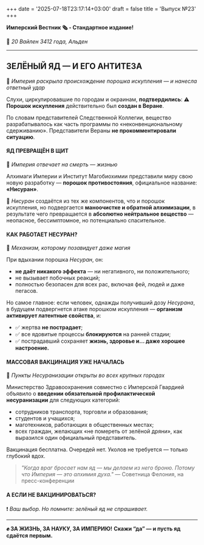 +++
date = '2025-07-18T23:17:14+03:00'
draft = false
title = 'Выпуск №23'
+++

**Имперский Вестник 🗞 - Стандартное издание!**

📆 *20 Вайлен 3412 года, Альден*

---

## **ЗЕЛЁНЫЙ ЯД — И ЕГО АНТИТЕЗА**
🧪 *Империя раскрыла происхождение порошка искупления — и нанесла ответный удар*

Слухи, циркулировавшие по городам и окраинам, **подтвердились**:
⚠️ **Порошок искупления** действительно был **создан в Веране**.

По словам представителей Следственной Коллегии, вещество разрабатывалось как часть программы по «неконвенциональному сдерживанию». Представители Вераны **не прокомментировали ситуацию**.

#### **ЯД ПРЕВРАЩЁН В ЩИТ**
💉 *Империя отвечает на смерть — жизнью*

Алхимаги Империи и Институт Магобиохимии представили миру свою новую разработку — **порошок противостояния**, официальное название: **«Нисуран»**.

🌿 *Нисуран* создаётся из тех же компонентов, что и порошок искупления, но подвергается **маноочистке и обратной алхимизации**, в результате чего превращается в **абсолютно нейтральное вещество** — неопасное, бессимптомное, но потенциально спасительное.

#### **КАК РАБОТАЕТ НЕСУРАН?**
🔬 *Механизм, которому позавидует даже магия*

При вдыхании порошка *Несуран*, он:

* **не даёт никакого эффекта** — ни негативного, ни положительного;
* не вызывает побочных реакций;
* полностью безопасен для всех рас, включая фей, людей и даже пегасов.

Но самое главное:
если человек, однажды получивший дозу *Несурана*, в будущем подвергнется атаке порошком искупления — **организм активирует латентные свойства**, и:

* ✅ жертва **не пострадает**;
* ✅ все ядовитые процессы **блокируются** на ранней стадии;
* ✅ пострадавший сохраняет **жизнь, здоровье и... даже хорошее настроение.**

#### **МАССОВАЯ ВАКЦИНАЦИЯ УЖЕ НАЧАЛАСЬ**
🏥 *Пункты Несуранизации открыты во всех крупных городах*

Министерство Здравоохранения совместно с Имперской Гвардией объявило о **введении обязательной профилактической несуранизации** для следующих категорий:

* сотрудников транспорта, торговли и образования;
* студентов и учащихся;
* маготехников, работающих в общественных местах;
* всех граждан, желающих «не помереть от зелёной дряни», как выразился один официальный представитель.

Вакцинация бесплатна. Очередей нет. Уколов не требуется — только глубокий вдох.

> *"Когда враг бросает нам яд — мы делаем из него броню. Потому что Империя — это алхимия духа."*
> — Советница Фелония, на пресс-конференции

#### **А ЕСЛИ НЕ ВАКЦИНИРОВАТЬСЯ?**
❗️ *Ваш выбор. Но помните: зелёный яд не спрашивает.*

---

**✊ ЗА ЖИЗНЬ, ЗА НАУКУ, ЗА ИМПЕРИЮ!**
**Скажи “да” — и пусть яд сдаётся первым.**
